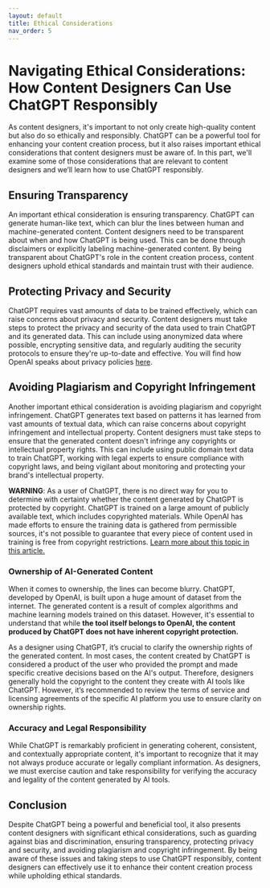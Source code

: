 ```yaml
---
layout: default
title: Ethical Considerations
nav_order: 5
---
```


# Navigating Ethical Considerations: How Content Designers Can Use ChatGPT Responsibly

As content designers, it's important to not only create high-quality content but also do so ethically and responsibly. ChatGPT can be a powerful tool for enhancing your content creation process, but it also raises important ethical considerations that content designers must be aware of. In this part, we'll examine some of those considerations that are relevant to content designers and we’ll learn how to use ChatGPT responsibly.

## Ensuring Transparency

An important ethical consideration is ensuring transparency. ChatGPT can generate human-like text, which can blur the lines between human and machine-generated content. Content designers need to be transparent about when and how ChatGPT is being used. This can be done through disclaimers or explicitly labeling machine-generated content. By being transparent about ChatGPT's role in the content creation process, content designers uphold ethical standards and maintain trust with their audience.

## Protecting Privacy and Security

ChatGPT requires vast amounts of data to be trained effectively, which can raise concerns about privacy and security. Content designers must take steps to protect the privacy and security of the data used to train ChatGPT and its generated data. This can include using anonymized data where possible, encrypting sensitive data, and regularly auditing the security protocols to ensure they're up-to-date and effective.
You will find how OpenAI speaks about privacy policies [here](https://techcommvistula.atlassian.net/wiki/spaces/TECHCOMMVI/pages/132874300/Possibilities+and+limitations+of+ChatGPT+in+terms+of+content+design#Part-4%3A-OpenAI's-Terms-and-Conditions%3A-A-Closer-Look-at-Privacy-Policies).

## Avoiding Plagiarism and Copyright Infringement

Another important ethical consideration is avoiding plagiarism and copyright infringement. ChatGPT generates text based on patterns it has learned from vast amounts of textual data, which can raise concerns about copyright infringement and intellectual property. Content designers must take steps to ensure that the generated content doesn't infringe any copyrights or intellectual property rights. This can include using public domain text data to train ChatGPT, working with legal experts to ensure compliance with copyright laws, and being vigilant about monitoring and protecting your brand's intellectual property.

<warning>**WARNING**</warnign>: As a user of ChatGPT, there is no direct way for you to determine with certainty whether the content generated by ChatGPT is protected by copyright. ChatGPT is trained on a large amount of publicly available text, which includes copyrighted materials. While OpenAI has made efforts to ensure the training data is gathered from permissible sources, it's not possible to guarantee that every piece of content used in training is free from copyright restrictions. [Learn more about this topic in this article.](https://theconversation.com/chatgpt-what-the-law-says-about-who-owns-the-copyright-of-ai-generated-content-200597)

### Ownership of AI-Generated Content

When it comes to ownership, the lines can become blurry. ChatGPT, developed by OpenAI, is built upon a huge amount of dataset from the internet. The generated content is a result of complex algorithms and machine learning models trained on this dataset. However, it's essential to understand that while **the tool itself belongs to OpenAI, the content produced by ChatGPT does not have inherent copyright protection.**

As a designer using ChatGPT, it’s crucial to clarify the ownership rights of the generated content. In most cases, the content created by ChatGPT is considered a product of the user who provided the prompt and made specific creative decisions based on the AI's output. Therefore, designers generally hold the copyright to the content they create with AI tools like ChatGPT. However, it’s recommended to review the terms of service and licensing agreements of the specific AI platform you use to ensure clarity on ownership rights.

### Accuracy and Legal Responsibility

While ChatGPT is remarkably proficient in generating coherent, consistent, and contextually appropriate content, it's important to recognize that it may not always produce accurate or legally compliant information. As designers, we must exercise caution and take responsibility for verifying the accuracy and legality of the content generated by AI tools.

## Conclusion

Despite ChatGPT being a powerful and beneficial tool, it also presents content designers with significant ethical considerations, such as guarding against bias and discrimination, ensuring transparency, protecting privacy and security, and avoiding plagiarism and copyright infringement.
By being aware of these issues and taking steps to use ChatGPT responsibly, content designers can effectively use it to enhance their content creation process while upholding ethical standards.
